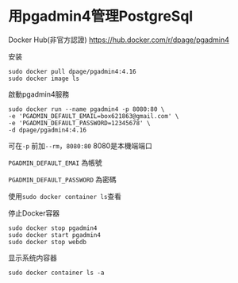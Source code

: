 # 用pgadmin4管理PostgreSql

Docker Hub(非官方認證)
https://hub.docker.com/r/dpage/pgadmin4

安装

    sudo docker pull dpage/pgadmin4:4.16
    sudo docker image ls
    
啟動pgadmin4服務

    sudo docker run --name pgadmin4 -p 8080:80 \
    -e 'PGADMIN_DEFAULT_EMAIL=box621863@gmail.com' \
    -e 'PGADMIN_DEFAULT_PASSWORD=12345678' \
    -d dpage/pgadmin4:4.16  
    
可在`-p` 前加`--rm`，`8080:80` 8080是本機端端口

`PGADMIN_DEFAULT_EMAI` 為帳號

`PGADMIN_DEFAULT_PASSWORD` 為密碼

使用`sudo docker container ls`查看

停止Docker容器

    sudo docker stop pgadmin4
    sudo docker start pgadmin4
    sudo docker stop webdb

显示系统内容器

    sudo docker container ls -a
